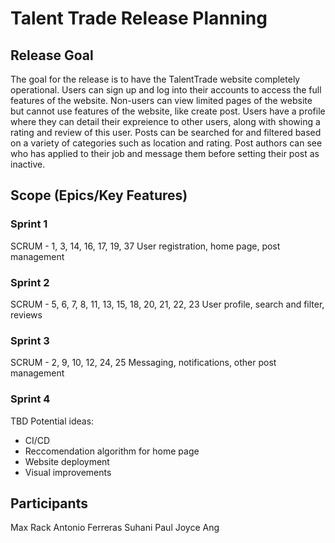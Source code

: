# Talent Trade Release Planning

## Release Goal
The goal for the release is to have the TalentTrade website completely operational. Users can sign up and log into their accounts to access the full features of the website. Non-users can view limited pages of the website but cannot use features of the website, like create post. Users have a profile where they can detail their expreience to other users, along with showing a rating and review of this user. Posts can be searched for and filtered based on a variety of categories such as location and rating. Post authors can see who has applied to their job and message them before setting their post as inactive.

## Scope (Epics/Key Features)

### Sprint 1
SCRUM - 1, 3, 14, 16, 17, 19, 37
User registration, home page, post management
### Sprint 2
SCRUM - 5, 6, 7, 8, 11, 13, 15, 18, 20, 21, 22, 23
User profile, search and filter, reviews
### Sprint 3
SCRUM - 2, 9, 10, 12, 24, 25
Messaging, notifications, other post management
### Sprint 4
TBD
Potential ideas:
- CI/CD
- Reccomendation algorithm for home page
- Website deployment
- Visual improvements

## Participants
Max Rack
Antonio Ferreras
Suhani Paul
Joyce Ang
